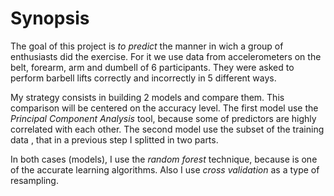 # Synopsis

The goal of this project is *to predict* the manner in wich a group of enthusiasts did the exercise. For it we use data from accelerometers on the belt, forearm, arm and dumbell of 6 participants. They were asked to perform barbell lifts correctly and incorrectly in 5 different ways. 

My strategy consists in building 2 models and compare them. This comparison will be centered on the accuracy level. The first model use the   *Principal Component Analysis* tool,  because some of predictors are highly correlated with each other. The second model use the subset of the training data , that in a previous step I splitted in two parts.

In both cases (models), I use the *random forest* technique, because is one of the accurate learning algorithms. Also I use *cross validation* as a type of resampling.

